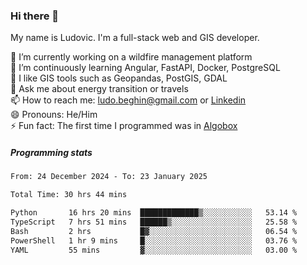 ### Hi there 👋

My name is Ludovic. I'm a full-stack web and GIS developer.

 🔭 I’m currently working on a wildfire management platform<br/>
 🌱 I’m continuously learning Angular, FastAPI, Docker, PostgreSQL<br/>
 👯 I like GIS tools such as Geopandas, PostGIS, GDAL<br/>
 💬 Ask me about energy transition or travels<br/>
 📫 How to reach me: ludo.beghin@gmail.com or [Linkedin](https://www.linkedin.com/in/ludovic-beghin/)<br/>
 😄 Pronouns: He/Him<br/>
 ⚡ Fun fact: The first time I programmed was in [Algobox](https://fr.wikipedia.org/wiki/Algobox)<br/>

##### Programming stats
<!--START_SECTION:waka-->

```txt
From: 24 December 2024 - To: 23 January 2025

Total Time: 30 hrs 44 mins

Python       16 hrs 20 mins  █████████████▒░░░░░░░░░░░   53.14 %
TypeScript   7 hrs 51 mins   ██████▒░░░░░░░░░░░░░░░░░░   25.58 %
Bash         2 hrs           █▓░░░░░░░░░░░░░░░░░░░░░░░   06.54 %
PowerShell   1 hr 9 mins     █░░░░░░░░░░░░░░░░░░░░░░░░   03.76 %
YAML         55 mins         ▓░░░░░░░░░░░░░░░░░░░░░░░░   03.00 %
```

<!--END_SECTION:waka-->
